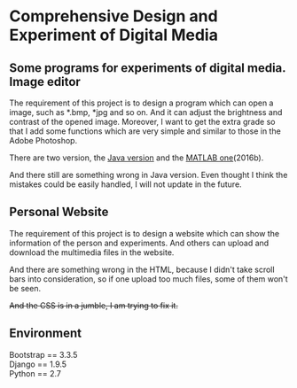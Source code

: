 Comprehensive Design and Experiment of Digital Media
===
Some programs for experiments of digital media.  
Image editor
---
The requirement of this project is to design a program which can open a image, such as *.bmp, *jpg and so on. And it can adjust the brightness and contrast of the opened image. Moreover, I want to get the extra grade so that I add some functions which are very simple and similar to those in the Adobe Photoshop.   

There are two version, the [Java version](https://github.com/Mr-Phoebe/ProgramDesign/tree/master/Comprehensive%20Design%20and%20Experiment%20of%20Digital%20Media%20Content/edit_image) and the [MATLAB one](https://github.com/Mr-Phoebe/ProgramDesign/tree/master/Comprehensive%20Design%20and%20Experiment%20of%20Digital%20Media%20Content/matlab%20photoshop)(2016b).  

And there still are something wrong in Java version. Even thought I think the mistakes could be easily handled, I will not update in the future.  

Personal Website
---
The requirement of this project is to design a website which can show the information of the person and experiments. And others can upload and download the multimedia files in the website.  

And there are something wrong in the HTML, because I didn't take scroll bars into consideration, so if one upload too much files, some of them won't be seen.  

<s>And the CSS is in a jumble, I am trying to fix it.  </s>
## Environment
Bootstrap == 3.3.5  
Django == 1.9.5  
Python == 2.7  

